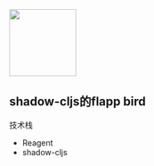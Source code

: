 <img src="https://raw.githubusercontent.com/cljs/logo/master/cljs.svg" height="120">

## shadow-cljs的flapp bird

技术栈
- Reagent
- shadow-cljs
